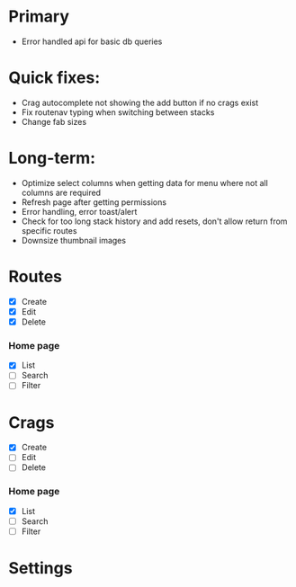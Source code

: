 # Primary

- Error handled api for basic db queries

# Quick fixes:

- Crag autocomplete not showing the add button if no crags exist
- Fix routenav typing when switching between stacks
- Change fab sizes

# Long-term:

- Optimize select columns when getting data for menu where not all columns are required
- Refresh page after getting permissions
- Error handling, error toast/alert
- Check for too long stack history and add resets, don't allow return from specific routes
- Downsize thumbnail images

# Routes

- [x] Create
- [x] Edit
- [x] Delete

### Home page

- [x] List
- [ ] Search
- [ ] Filter

# Crags

- [x] Create
- [ ] Edit
- [ ] Delete

### Home page

- [x] List
- [ ] Search
- [ ] Filter

# Settings
